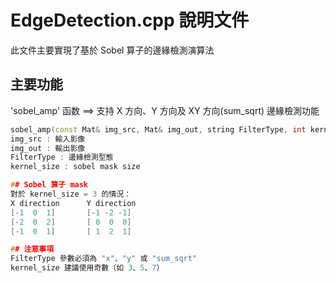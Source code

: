 # EdgeDetection.cpp 說明文件

此文件主要實現了基於 Sobel 算子的邊緣檢測演算法

## 主要功能
'sobel_amp' 函数
  ==> 支持 X 方向、Y 方向及 XY 方向(sum_sqrt) 邊緣檢測功能
  
```cpp
sobel_amp(const Mat& img_src, Mat& img_out, string FilterType, int kernel_size)
img_src : 輸入影像
img_out : 輸出影像
FilterType : 邊緣檢測型態
kernel_size : sobel mask size

## Sobel 算子 mask
對於 kernel_size = 3 的情況：
X direction      Y direction
[-1  0  1]       [-1 -2 -1]
[-2  0  2]       [ 0  0  0]
[-1  0  1]       [ 1  2  1]

## 注意事項
FilterType 參數必須為 "x"、"y" 或 "sum_sqrt"
kernel_size 建議使用奇數（如 3、5、7）
